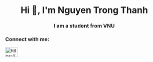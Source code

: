 <h1 align="center">Hi 👋, I'm Nguyen Trong Thanh</h1>
<h3 align="center">I am a student from VNU</h3>

<h3 align="left">Connect with me:</h3>
<p align="left">
<a href="https://fb.com/thanhs.trongs.1" target="blank"><img align="center" src="https://raw.githubusercontent.com/rahuldkjain/github-profile-readme-generator/master/src/images/icons/Social/facebook.svg" alt="https://www.facebook.com/thanhs.trongs.1" height="30" width="40" /></a>
</p>
